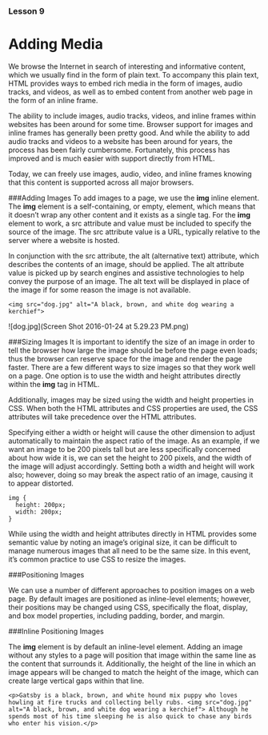### Lesson 9
# Adding Media

We browse the Internet in search of interesting and informative content, which we usually find in the form of plain text. To accompany this plain text, HTML provides ways to embed rich media in the form of images, audio tracks, and videos, as well as to embed content from another web page in the form of an inline frame.

The ability to include images, audio tracks, videos, and inline frames within websites has been around for some time. Browser support for images and inline frames has generally been pretty good. And while the ability to add audio tracks and videos to a website has been around for years, the process has been fairly cumbersome. Fortunately, this process has improved and is much easier with support directly from HTML.

Today, we can freely use images, audio, video, and inline frames knowing that this content is supported across all major browsers.

###Adding Images
To add images to a page, we use the **img** inline element. The **img** element is a self-containing, or empty, element, which means that it doesn’t wrap any other content and it exists as a single tag. For the **img** element to work, a src attribute and value must be included to specify the source of the image. The src attribute value is a URL, typically relative to the server where a website is hosted.

In conjunction with the src attribute, the alt (alternative text) attribute, which describes the contents of an image, should be applied. The alt attribute value is picked up by search engines and assistive technologies to help convey the purpose of an image. The alt text will be displayed in place of the image if for some reason the image is not available.

```
<img src="dog.jpg" alt="A black, brown, and white dog wearing a kerchief">
```

![dog.jpg](Screen Shot 2016-01-24 at 5.29.23 PM.png)

###Sizing Images
It is important to identify the size of an image in order to tell the browser how large the image should be before the page even loads; thus the browser can reserve space for the image and render the page faster. There are a few different ways to size images so that they work well on a page. One option is to use the width and height attributes directly within the **img** tag in HTML.

Additionally, images may be sized using the width and height properties in CSS. When both the HTML attributes and CSS properties are used, the CSS attributes will take precedence over the HTML attributes.

Specifying either a width or height will cause the other dimension to adjust automatically to maintain the aspect ratio of the image. As an example, if we want an image to be 200 pixels tall but are less specifically concerned about how wide it is, we can set the height to 200 pixels, and the width of the image will adjust accordingly. Setting both a width and height will work also; however, doing so may break the aspect ratio of an image, causing it to appear distorted.

```
img {
  height: 200px;
  width: 200px;
}
```
While using the width and height attributes directly in HTML provides some semantic value by noting an image’s original size, it can be difficult to manage numerous images that all need to be the same size. In this event, it’s common practice to use CSS to resize the images.

###Positioning Images

We can use a number of different approaches to position images on a web page. By default images are positioned as inline-level elements; however, their positions may be changed using CSS, specifically the float, display, and box model properties, including padding, border, and margin.

###Inline Positioning Images

The **img** element is by default an inline-level element. Adding an image without any styles to a page will position that image within the same line as the content that surrounds it. Additionally, the height of the line in which an image appears will be changed to match the height of the image, which can create large vertical gaps within that line.

```
<p>Gatsby is a black, brown, and white hound mix puppy who loves howling at fire trucks and collecting belly rubs. <img src="dog.jpg" alt="A black, brown, and white dog wearing a kerchief"> Although he spends most of his time sleeping he is also quick to chase any birds who enter his vision.</p>
```

